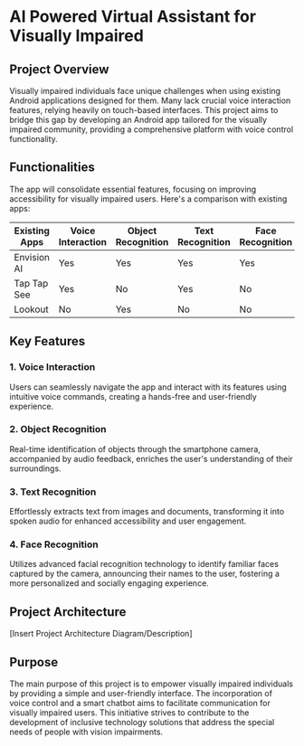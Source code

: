 # AI Powered Virtual Assistant for Visually Impaired

## Project Overview

Visually impaired individuals face unique challenges when using existing Android applications designed for them. Many lack crucial voice interaction features, relying heavily on touch-based interfaces. This project aims to bridge this gap by developing an Android app tailored for the visually impaired community, providing a comprehensive platform with voice control functionality.

## Functionalities

The app will consolidate essential features, focusing on improving accessibility for visually impaired users. Here's a comparison with existing apps:

| Existing Apps       | Voice Interaction | Object Recognition | Text Recognition | Face Recognition |
|----------------------|-------------------|---------------------|-------------------|-------------------|
| Envision AI           | Yes               | Yes                 | Yes               | Yes               |
| Tap Tap See           | Yes               | No                  | Yes               | No                |
| Lookout               | No                | Yes                 | No                | No                |

## Key Features

### 1. Voice Interaction

Users can seamlessly navigate the app and interact with its features using intuitive voice commands, creating a hands-free and user-friendly experience.

### 2. Object Recognition

Real-time identification of objects through the smartphone camera, accompanied by audio feedback, enriches the user's understanding of their surroundings.

### 3. Text Recognition

Effortlessly extracts text from images and documents, transforming it into spoken audio for enhanced accessibility and user engagement.

### 4. Face Recognition

Utilizes advanced facial recognition technology to identify familiar faces captured by the camera, announcing their names to the user, fostering a more personalized and socially engaging experience.

## Project Architecture

[Insert Project Architecture Diagram/Description]

## Purpose

The main purpose of this project is to empower visually impaired individuals by providing a simple and user-friendly interface. The incorporation of voice control and a smart chatbot aims to facilitate communication for visually impaired users. This initiative strives to contribute to the development of inclusive technology solutions that address the special needs of people with vision impairments.
